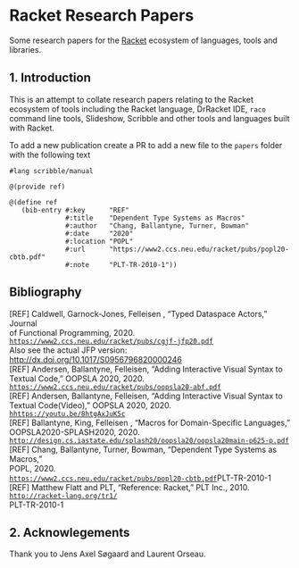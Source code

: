 # Racket Research Papers

Some research papers for the [Racket](https://racket-lang.org/)
ecosystem of languages, tools and libraries.

## 1. Introduction

This is an attempt to collate research papers relating to the Racket
ecosystem of tools including the Racket language, DrRacket IDE, `raco`
command line tools, Slideshow, Scribble and other tools and languages
built with Racket.

To add a new publication create a PR to add a new file to the `papers`
folder with the following text

```racket
#lang scribble/manual                                                          
                                                                               
@(provide ref)                                                                 
                                                                               
@(define ref                                                                   
   (bib-entry #:key      "REF"                                                 
              #:title    "Dependent Type Systems as Macros"                    
              #:author   "Chang, Ballantyne, Turner, Bowman"                   
              #:date     "2020"                                                
              #:location "POPL"                                                
              #:url      "https://www2.ccs.neu.edu/racket/pubs/popl20-cbtb.pdf"
              #:note     "PLT-TR-2010-1"))                                     
```

## Bibliography

\[REF\] Caldwell, Garnock-Jones, Felleisen , “Typed Dataspace Actors,” Journal                                                                            
        of Functional Programming, 2020.                                                                                                                  
        [`https://www2.ccs.neu.edu/racket/pubs/cgjf-jfp20.pdf`](https://www2.ccs.neu.edu/racket/pubs/cgjf-jfp20.pdf)                                      
        Also see the actual JFP version:                                                                                                                  
        http://dx.doi.org/10.1017/S0956796820000246                                                                                                       
\[REF\] Andersen, Ballantyne, Felleisen, “Adding Interactive Visual Syntax to                                                                             
        Textual Code,” OOPSLA 2020, 2020.                                                                                                                 
        [`https://www2.ccs.neu.edu/racket/pubs/oopsla20-abf.pdf`](https://www2.ccs.neu.edu/racket/pubs/oopsla20-abf.pdf)                                  
\[REF\] Andersen, Ballantyne, Felleisen, “Adding Interactive Visual Syntax to                                                                             
        Textual Code(Video),” OOPSLA 2020, 2020.                                                                                                          
        [`hhttps://youtu.be/8htgAxJuK5c`](hhttps://youtu.be/8htgAxJuK5c)                                                                                  
\[REF\] Ballantyne, King, Felleisen , “Macros for Domain-Specific Languages,”                                                                             
        OOPSLA2020-SPLASH2020, 2020.                                                                                                                      
        [`http://design.cs.iastate.edu/splash20/oopsla20/oopsla20main-p625-p.pdf`](http://design.cs.iastate.edu/splash20/oopsla20/oopsla20main-p625-p.pdf)
\[REF\] Chang, Ballantyne, Turner, Bowman, “Dependent Type Systems as Macros,”                                                                            
        POPL, 2020.                                                                                                                                       
        [`https://www2.ccs.neu.edu/racket/pubs/popl20-cbtb.pdf`](https://www2.ccs.neu.edu/racket/pubs/popl20-cbtb.pdf)PLT-TR-2010-1                       
\[REF\] Matthew Flatt and PLT, “Reference: Racket,” PLT Inc., 2010.                                                                                       
        [`http://racket-lang.org/tr1/`](http://racket-lang.org/tr1/)                                                                                      
        PLT-TR-2010-1                                                                                                                                     

## 2. Acknowlegements

Thank you to Jens Axel Søgaard and Laurent Orseau.
